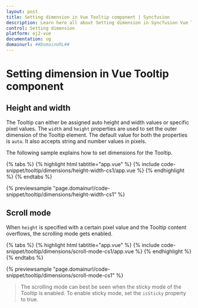 ```yaml
---
layout: post
title: Setting dimension in Vue Tooltip component | Syncfusion
description: Learn here all about Setting dimension in Syncfusion Vue Tooltip component of Syncfusion Essential JS 2 and more.
control: Setting dimension 
platform: ej2-vue
documentation: ug
domainurl: ##DomainURL##
---
```


# Setting dimension in Vue Tooltip component

## Height and width

The Tooltip can either be assigned auto height and width values or specific pixel values. The `width` and `height` properties are used to
set the outer dimension of the Tooltip element. The default value for both the properties is `auto`. It also accepts string and number values in pixels.

The following sample explains how to set dimensions for the Tooltip.

{% tabs %}
{% highlight html tabtitle="app.vue" %}
{% include code-snippet/tooltip/dimensions/height-width-cs1/app.vue %}
{% endhighlight %}
{% endtabs %}
        
{% previewsample "page.domainurl/code-snippet/tooltip/dimensions/height-width-cs1" %}

## Scroll mode

When `height` is specified with a certain pixel value and the Tooltip content overflows, the scrolling mode gets enabled.

{% tabs %}
{% highlight html tabtitle="app.vue" %}
{% include code-snippet/tooltip/dimensions/scroll-mode-cs1/app.vue %}
{% endhighlight %}
{% endtabs %}
        
{% previewsample "page.domainurl/code-snippet/tooltip/dimensions/scroll-mode-cs1" %}

> The scrolling mode can best be seen when the sticky mode of the Tooltip is enabled. To enable sticky mode, set the `isSticky` property to true.
